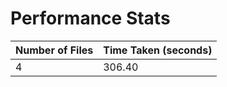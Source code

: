 # Performance Stats

| Number of Files | Time Taken (seconds) |
|-----------------|----------------------|
| 4               | 306.40               |

